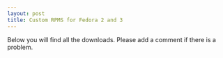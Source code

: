 ```yaml
--- 
layout: post
title: Custom RPMS for Fedora 2 and 3
---
```

Below you will find all the downloads. Please add a comment if there is a problem.
